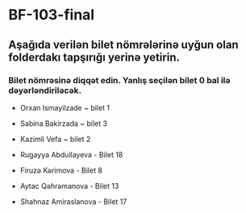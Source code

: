 # BF-103-final

## Aşağıda verilən bilet nömrələrinə uyğun olan folderdakı tapşırığı yerinə yetirin.

### Bilet nömrəsinə diqqət edin. Yanlış seçilən bilet 0 bal ilə dəyərləndiriləcək.


- Orxan Ismayilzade ~ bilet 1

- Sabina Bakirzada ~ bilet 3

- Kazimli Vefa ~ bilet 2

- Rugayya Abdullayeva - Bilet 18

- Firuzə Kərimova - Bilet 8
  
- Aytac Qəhrəmanova - Bilet 13
 
- Shahnaz Amiraslanova - Bilet 17

